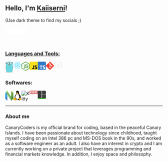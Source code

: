 ## Hello, I'm <a href="https://www.canarycoders.es" target="_blank">Kaiiserni</a>!
(Use dark theme to find my socials ;)

<a href="https://www.canarycoders.es" target="_blank"><img align="left" alt="canarycoders.es" width="22px" src="https://github.com/Aakarsh-B/trying-repos/blob/master/www.svg" /></a>
<a href="https://www.linkedin.com/in/kdesutter/" target="_blank"><img align="left" alt="Kai De Sutter | LinkedIn" width="22px" src="https://github.com/Aakarsh-B/trying-repos/blob/master/linkedin.svg" />
<a href="https://twitter.com/kaiiserni" target="_blank"><img align="left" alt="Kaiiserni | Twitter" width="22px" src="https://github.com/Aakarsh-B/trying-repos/blob/master/twitter.svg" />

<br />
<br />
<br />

### Languages and Tools:


<a href="https://go.dev/" target="_blank"><img align="left" alt="GOLANG" width="26px" src="https://github.com/FormalSnake/FormalSnake/blob/main/images/golang.png" /></a>
<a href="https://reactjs.org/" target="_blank"><img align="left" alt="REACT" width="26px" src="https://github.com/FormalSnake/FormalSnake/blob/main/images/react.png" /></a>
<a href="https://nodejs.org/en/" target="_blank"> <img align="left" alt="NODEJS" width="26px" src="https://github.com/FormalSnake/FormalSnake/blob/main/images/nodejs.png"/> </a>
<a href="https://www.javascript.com/" target="_blank"> <img align="left" alt="C" width="26px" src="https://github.com/FormalSnake/FormalSnake/blob/main/images/js.png"/> </a>
<a href="https://www.typescriptlang.org/" target="_blank"> <img align="left" alt="C++" width="26px" src="https://github.com/FormalSnake/FormalSnake/blob/main/images/ts.png"/> </a>
<a href="https://git-scm.com/" target="_blank"> <img align="left" alt="git" width="26px" src="https://github.com/FormalSnake/FormalSnake/blob/main/images/git.svg"/> </a>
<img align="left" alt="GitHub" width="26px" src="https://github.com/FormalSnake/FormalSnake/blob/main/images/github.png" />
<br />
<br />
### Softwares:

<img align="left" alt="Neovim" width="26px" src="https://github.com/FormalSnake/FormalSnake/blob/main/images/nvim.png" />
<a href="https://www.linux.org/" target="_blank"> <img align="left" alt="Linux" width="26px" src="https://github.com/FormalSnake/FormalSnake/blob/main/images/tux.png"/> </a> 
<a href="https://sw.kovidgoyal.net/kitty/" target="_blank"> <img align="left" alt="Kitty" width="26px" src="https://camo.githubusercontent.com/24c2cc0a0a834a9a25971266ef3b772174d85b13670fea2349e34f8a7d2dcbe6/68747470733a2f2f692e696d6775722e636f6d2f7035304f4c5a672e706e67"/> </a> 
<a href="https://www.npmjs.com/" target="_blank"> <img align="left" alt="NPM" width="26px" src="https://github.com/FormalSnake/FormalSnake/blob/main/images/npm.png"/> </a>
<a href="https://github.com/tmux/tmux/wiki" target="_blank"> <img align="left" alt="TMUX" width="26px" src="https://github.com/FormalSnake/FormalSnake/blob/main/images/tmux.png"/> </a>


<br />
<br />

---



### About me
CanaryCoders is my official brand for coding, based in the peaceful Canary Islands. I have been passionate about technology since childhood, taught myself coding on an Intel 386 pc and MS-DOS book in the 90s, and worked as a software engineer as an adult. I also have an interest in crypto and I am currently working on a private project that leverages programming and financial markets knowledge. In addition, I enjoy space and philosophy.
